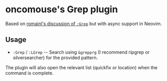 # oncomouse's Grep plugin

Based on [romainl's discussion of `:Grep`](https://gist.github.com/romainl/56f0c28ef953ffc157f36cc495947ab3) but with async support in Neovim.

## Usage

* `:Grep` / `:LGrep` -- Search using `&grepprg` (I recommend ripgrep or silversearcher) for the provided pattern.

The plugin will also open the relevant list (quickfix or location) when the command is complete.
